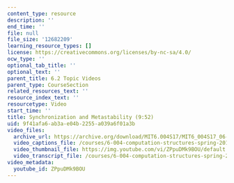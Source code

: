 ```yaml
---
content_type: resource
description: ''
end_time: ''
file: null
file_size: '12682209'
learning_resource_types: []
license: https://creativecommons.org/licenses/by-nc-sa/4.0/
ocw_type: ''
optional_tab_title: ''
optional_text: ''
parent_title: 6.2 Topic Videos
parent_type: CourseSection
related_resources_text: ''
resource_index_text: ''
resourcetype: Video
start_time: ''
title: Synchronization and Metastability (9:52)
uid: 9f41afa6-ab3a-e04b-2255-a039a6f01a3b
video_files:
  archive_url: https://archive.org/download/MIT6.004S17/MIT6_004S17_06-02-06_300k.mp4
  video_captions_file: /courses/6-004-computation-structures-spring-2017/219e534358805967944506a7c506b78b_ZPpuDMk9BOU.vtt
  video_thumbnail_file: https://img.youtube.com/vi/ZPpuDMk9BOU/default.jpg
  video_transcript_file: /courses/6-004-computation-structures-spring-2017/38298e68f47dd015b36bfd5e40ffbabf_ZPpuDMk9BOU.pdf
video_metadata:
  youtube_id: ZPpuDMk9BOU
---
```


